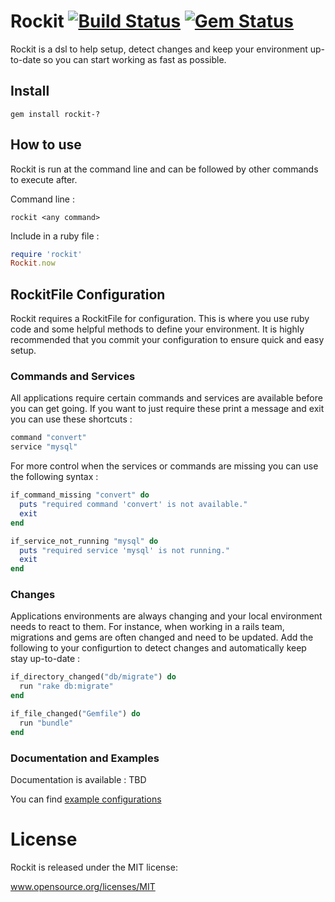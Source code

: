 # Rockit [![Build Status](https://secure.travis-ci.org/bwillis/rockit.png?branch=master)](http://travis-ci.org/bwillis/rockit) [![Gem Status](https://gemnasium.com/bwillis/rockit.png?travis)](https://gemnasium.com/bwillis/rockit)

Rockit is a dsl to help setup, detect changes and keep your environment up-to-date so you can start working as fast as possible.

## Install

```gem install rockit-?```

## How to use

Rockit is run at the command line and can be followed by other commands to execute after.

Command line :

```rockit <any command>```

Include in a ruby file :

```ruby
require 'rockit'
Rockit.now
```

## RockitFile Configuration

Rockit requires a RockitFile for configuration. This is where you use ruby code and some helpful methods to define your environment. It is highly recommended that you commit your configuration to ensure quick and easy setup.

### Commands and Services

All applications require certain commands and services are available before you can get going. If you want to just require these print a message and exit you can use these shortcuts :

```ruby
command "convert"
service "mysql"
```

For more control when the services or commands are missing you can use the following syntax :

```ruby
if_command_missing "convert" do
  puts "required command 'convert' is not available."
  exit
end

if_service_not_running "mysql" do
  puts "required service 'mysql' is not running."
  exit
end
```

### Changes

Applications environments are always changing and your local environment needs to react to them. For instance, when working in a rails team, migrations and gems are often changed and need to be updated. Add the following to your configurtion to detect changes and automatically keep stay up-to-date :

```ruby
if_directory_changed("db/migrate") do
  run "rake db:migrate"
end

if_file_changed("Gemfile") do
  run "bundle"
end
```

### Documentation and Examples

Documentation is available : TBD

You can find [example configurations](http://github.com/bwillis/rockit/blob/master/example/Rockitfile)

# License

Rockit is released under the MIT license:

www.opensource.org/licenses/MIT